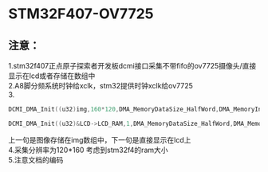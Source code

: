 # STM32F407-OV7725
## 注意：
1.stm32f407正点原子探索者开发板dcmi接口采集不带fifo的ov7725摄像头/直接显示在lcd或者存储在数组中<br>
2.A8脚分频系统时钟给xclk，stm32提供时钟xclk给ov7725<br>
3.
```c
DCMI_DMA_Init((u32)img,160*120,DMA_MemoryDataSize_HalfWord,DMA_MemoryInc_Enable);//DCMI DMA配置 
```
```c
DCMI_DMA_Init((u32)&LCD->LCD_RAM,1,DMA_MemoryDataSize_HalfWord,DMA_MemoryInc_Disable);//DCMI DMA配置  
```
上一句是图像存储在img数组中，下一句是直接显示在lcd上<br>
4.采集分辨率为120*160 考虑到stm32f4的ram大小<br>
5.注意文档的编码<br>
